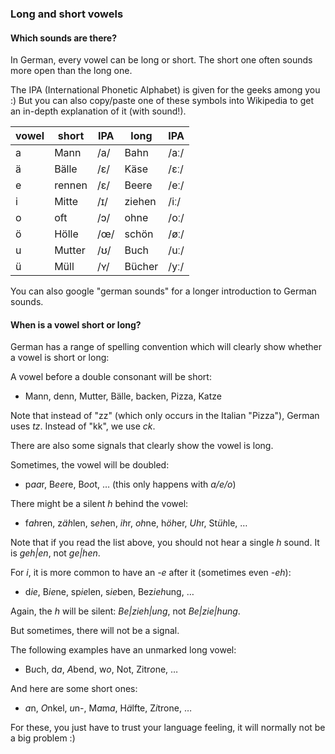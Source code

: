 ### Long and short vowels

#### Which sounds are there?

In German, every vowel can be long or short. The short one often sounds more open than the long one.

The IPA (International Phonetic Alphabet) is given for the geeks among you :) But you can also copy/paste one of these symbols into Wikipedia to get an in-depth explanation of it (with sound!).

| vowel | short | IPA | long  | IPA  |
|-------|-------|-----|-------|------|
| a     | Mann  | /a/ | Bahn  | /aː/ |   
| ä     | Bälle | /ɛ/ | Käse  | /ɛː/ |   
| e     | rennen| /ɛ/ | Beere | /eː/ |   
| i     | Mitte | /ɪ/ | ziehen| /iː/ |   
| o     | oft   | /ɔ/ | ohne  | /oː/ |   
| ö     | Hölle | /œ/ | schön | /øː/ |   
| u     | Mutter| /ʊ/ | Buch  | /uː/ |   
| ü     | Müll  | /ʏ/ | Bücher| /yː/ |   

You can also google "german sounds" for a longer introduction to German sounds.

#### When is a vowel short or long?

German has a range of spelling convention which will clearly show whether a vowel is short or long:

A vowel before a double consonant will be short:

* Mann, denn, Mutter, Bälle, backen, Pizza, Katze

Note that instead of "zz" (which only occurs in the Italian "Pizza"), German uses *tz*. Instead of "kk", we use *ck*.

There are also some signals that clearly show the vowel is long.

Sometimes, the vowel will be doubled:

* p*aa*r, B*ee*re, B*oo*t, … (this only happens with *a/e/o*)

There might be a silent *h* behind the vowel:

* f*ah*ren, z*äh*len, s*eh*en, *ih*r, *oh*ne, h*öh*er, *Uh*r, St*üh*le, …

Note that if you read the list above, you should not hear a single *h* sound. It is *geh|en*, not *ge|hen*.

For *i*, it is more common to have an *-e* after it (sometimes even *-eh*):

* d*ie*, B*ie*ne, sp*ie*len, s*ie*ben, Bez*ieh*ung, …

Again, the *h* will be silent: *Be|zieh|ung*, not *Be|zie|hung*.

But sometimes, there will not be a signal.

The following examples have an unmarked long vowel:

* B*u*ch, d*a*, *A*bend, w*o*, Not, Zitr*o*ne, …

And here are some short ones:

* *a*n, *O*nkel, *u*n-, M*a*m*a*, H*ä*lfte, Z*i*trone, …

For these, you just have to trust your language feeling, it will normally not be a big problem :)